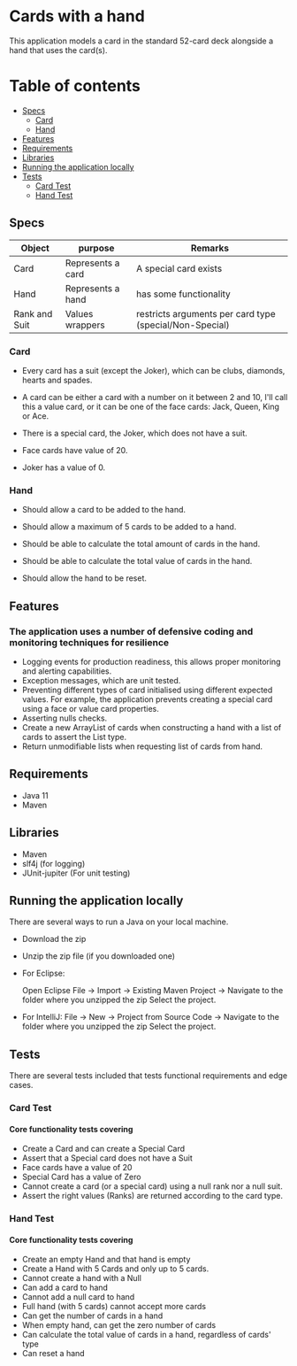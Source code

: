 # Cards with a hand

This application models a card in the standard 52-card deck alongside a hand that uses the card(s).


Table of contents
=================

<!--ts-->
   * [Specs](#specs)
     * [Card](#card)
     * [Hand](#hand)
   * [Features](#features)
   * [Requirements](#requirements)
   * [Libraries](#libraries)
   * [Running the application locally](#running-the-application-locally)
   * [Tests](#tests)    
      * [Card Test](#card-test)
      * [Hand Test](#hand-test)              
<!--te-->

## Specs

| Object                       | purpose                                  | Remarks
| ----------------------------- | ---------------------------------------- | ----------------------------------------
| Card  | Represents a card | A special card exists
| Hand | Represents a hand | has some functionality
| Rank and Suit| Values wrappers | restricts arguments per card type (special/Non-Special)

### Card

-	Every card has a suit (except the Joker), which can be clubs, diamonds, hearts and spades.

-	A card can be either a card with a number on it between 2 and 10, I'll call this a value card, or it can be one of the face cards: Jack, Queen, King or Ace.

-	There is a special card, the Joker, which does not have a suit.

-	Face cards have value of 20.

-	Joker has a value of 0.

### Hand

-	Should allow a card to be added to the hand.

-	Should allow a maximum of 5 cards to be added to a hand.

-	Should be able to calculate the total amount of cards in the hand.

-	Should be able to calculate the total value of cards in the hand.

-	Should allow the hand to be reset.

## Features
### The application uses a number of defensive coding and monitoring techniques for resilience

- Logging events for production readiness, this allows proper monitoring and alerting capabilities.
- Exception messages, which are unit tested.
- Preventing different types of card initialised using different expected values. For example, the application prevents
creating a special card using a face or value card properties.
- Asserting nulls checks.
- Create a new ArrayList of cards when constructing a hand with a list of cards to assert the List type. 
- Return unmodifiable lists when requesting list of cards from hand.

  
## Requirements
- Java 11
- Maven

## Libraries
- Maven
- slf4j (for logging)
- JUnit-jupiter (For unit testing)


## Running the application locally
There are several ways to run a Java on your local machine. 
- Download the zip
- Unzip the zip file (if you downloaded one)

- For Eclipse: 
    
    Open Eclipse File -> Import -> Existing Maven Project -> Navigate to the folder where you unzipped the zip
    Select the project.
    
- For IntelliJ: 
        File -> New -> Project from Source Code -> Navigate to the folder where you unzipped the zip
        Select the project.                                             
 
 ## Tests
 There are several tests included that tests functional requirements and edge cases.  
 
 ### Card Test
 #### Core functionality tests covering
 - Create a Card and can create a Special Card
 - Assert that a Special card does not have a Suit
 - Face cards have a value of 20
 - Special Card has a value of Zero
 - Cannot create a card (or a special card) using a null rank nor a null suit.
 - Assert the right values (Ranks) are returned according to the card type.
 
  ### Hand Test
  #### Core functionality tests covering
  - Create an empty Hand and that hand is empty
  - Create a Hand with 5 Cards and only up to 5 cards.
  - Cannot create a hand with a Null
  - Can add a card to hand
  - Cannot add a null card to hand
  - Full hand (with 5 cards) cannot accept more cards
  - Can get the number of cards in a hand
  - When empty hand, can get the zero number of cards
  - Can calculate the total value of cards in a hand, regardless of cards' type
  - Can reset a hand
 